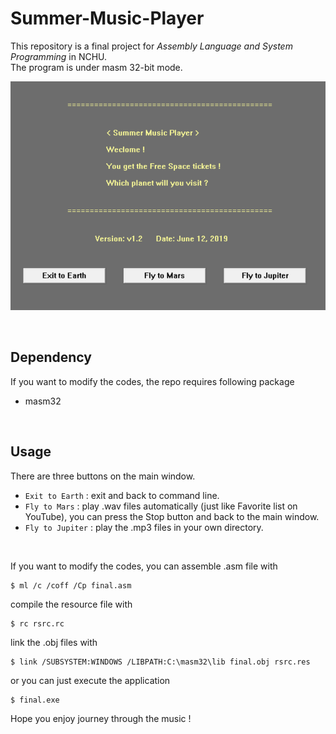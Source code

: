 # Summer-Music-Player

This repository is a final project for *Assembly Language and System Programming* in NCHU. <br>The program is under masm 32-bit mode. 

![](https://raw.githubusercontent.com/chuang76/image/master/asm3.PNG)

<br>

## Dependency 

If you want to modify the codes, the repo requires following package

- masm32

<br>

## Usage 

There are three buttons on the main window.

- `Exit to Earth` : exit and back to command line.
- `Fly to Mars` : play .wav files automatically (just like Favorite list on YouTube), you can press the Stop button and back to the main window.
- `Fly to Jupiter` : play the .mp3 files in your own directory.

<br>

If you want to modify the codes, you can assemble .asm file with 

```
$ ml /c /coff /Cp final.asm
```

compile the resource file with

```
$ rc rsrc.rc
```

link the .obj files with 

```
$ link /SUBSYSTEM:WINDOWS /LIBPATH:C:\masm32\lib final.obj rsrc.res
```

or you can just execute the application

```
$ final.exe
```

Hope you enjoy journey through the music ! 
